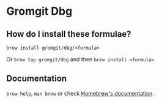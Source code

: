 # Gromgit Dbg

## How do I install these formulae?

`brew install gromgit/dbg/<formula>`

Or `brew tap gromgit/dbg` and then `brew install <formula>`.

## Documentation

`brew help`, `man brew` or check [Homebrew's documentation](https://docs.brew.sh).
